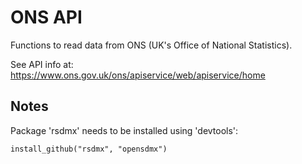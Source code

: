 ONS API
=======

Functions to read data from ONS (UK's Office of National Statistics).

See API info at: https://www.ons.gov.uk/ons/apiservice/web/apiservice/home



Notes
-----

Package 'rsdmx' needs to be installed using 'devtools':

`install_github("rsdmx", "opensdmx")`
